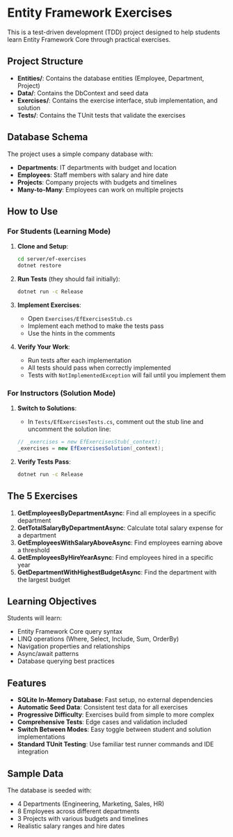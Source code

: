 # Entity Framework Exercises

This is a test-driven development (TDD) project designed to help students learn Entity Framework Core through practical exercises.

## Project Structure

- **Entities/**: Contains the database entities (Employee, Department, Project)
- **Data/**: Contains the DbContext and seed data
- **Exercises/**: Contains the exercise interface, stub implementation, and solution
- **Tests/**: Contains the TUnit tests that validate the exercises

## Database Schema

The project uses a simple company database with:
- **Departments**: IT departments with budget and location
- **Employees**: Staff members with salary and hire date
- **Projects**: Company projects with budgets and timelines
- **Many-to-Many**: Employees can work on multiple projects

## How to Use

### For Students (Learning Mode)

1. **Clone and Setup**:
   ```bash
   cd server/ef-exercises
   dotnet restore
   ```

2. **Run Tests** (they should fail initially):
   ```bash
   dotnet run -c Release
   ```

3. **Implement Exercises**:
   - Open `Exercises/EfExercisesStub.cs`
   - Implement each method to make the tests pass
   - Use the hints in the comments

4. **Verify Your Work**:
   - Run tests after each implementation
   - All tests should pass when correctly implemented
   - Tests with `NotImplementedException` will fail until you implement them

### For Instructors (Solution Mode)

1. **Switch to Solutions**:
   - In `Tests/EfExercisesTests.cs`, comment out the stub line and uncomment the solution line:
   ```csharp
   // _exercises = new EfExercisesStub(_context);
   _exercises = new EfExercisesSolution(_context);
   ```

2. **Verify Tests Pass**:
   ```bash
   dotnet run -c Release
   ```

## The 5 Exercises

1. **GetEmployeesByDepartmentAsync**: Find all employees in a specific department
2. **GetTotalSalaryByDepartmentAsync**: Calculate total salary expense for a department
3. **GetEmployeesWithSalaryAboveAsync**: Find employees earning above a threshold
4. **GetEmployeesByHireYearAsync**: Find employees hired in a specific year
5. **GetDepartmentWithHighestBudgetAsync**: Find the department with the largest budget

## Learning Objectives

Students will learn:
- Entity Framework Core query syntax
- LINQ operations (Where, Select, Include, Sum, OrderBy)
- Navigation properties and relationships
- Async/await patterns
- Database querying best practices

## Features

- **SQLite In-Memory Database**: Fast setup, no external dependencies
- **Automatic Seed Data**: Consistent test data for all exercises
- **Progressive Difficulty**: Exercises build from simple to more complex
- **Comprehensive Tests**: Edge cases and validation included
- **Switch Between Modes**: Easy toggle between student and solution implementations
- **Standard TUnit Testing**: Use familiar test runner commands and IDE integration

## Sample Data

The database is seeded with:
- 4 Departments (Engineering, Marketing, Sales, HR)
- 8 Employees across different departments
- 3 Projects with various budgets and timelines
- Realistic salary ranges and hire dates